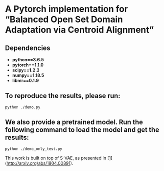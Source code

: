 # A Pytorch implementation  for “Balanced Open Set Domain Adaptation via Centroid Alignment”



## Dependencies
* **python==3.6.5**
* **pytorch==1.1.0**
* **scipy==1.2.3**
* **numpy==1.18.5**
* **libmr==0.1.9**

## To reproduce the results, please run:
```
python ./demo.py
```

## We also provide a pretrained model. Run the following command to load the model and get the results:
```
python ./demo_only_test.py
```

This work is built on top of S-VAE, as presented in [[1]](#citation)(http://arxiv.org/abs/1804.00891). 
